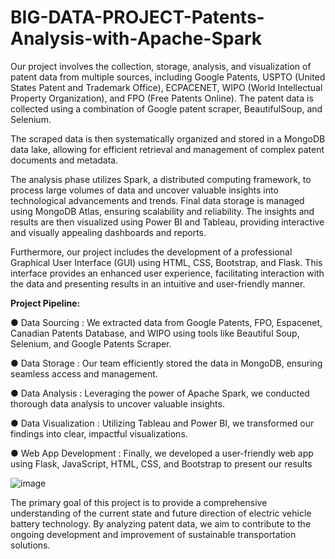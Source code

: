 # BIG-DATA-PROJECT-Patents-Analysis-with-Apache-Spark





Our project involves the collection, storage, analysis, and visualization of patent data from multiple sources, including Google Patents, USPTO (United States Patent and Trademark Office), ECPACENET, WIPO (World Intellectual Property Organization), and FPO (Free Patents Online). The patent data is collected using a combination of Google patent scraper, BeautifulSoup, and Selenium. 


The scraped data is then systematically organized and stored in a MongoDB data lake, allowing for efficient retrieval and management of complex patent documents and metadata.

The analysis phase utilizes Spark, a distributed computing framework, to process large volumes of data and uncover valuable insights into technological advancements and trends. Final data storage is managed using MongoDB Atlas, ensuring scalability and reliability. The insights and results are then visualized using Power BI and Tableau, providing interactive and visually appealing dashboards and reports.

Furthermore, our project includes the development of a professional Graphical User Interface (GUI) using HTML, CSS, Bootstrap, and Flask. This interface provides an enhanced user experience, facilitating interaction with the data and presenting results in an intuitive and user-friendly manner.




**Project Pipeline:**

● Data Sourcing : We extracted data from Google Patents, FPO, Espacenet, Canadian Patents Database, and WIPO using tools like Beautiful Soup, Selenium, and Google Patents Scraper.

● Data Storage : Our team efficiently stored the data in MongoDB, ensuring seamless access and management.

● Data Analysis : Leveraging the power of Apache Spark, we conducted thorough data analysis to uncover valuable insights.

● Data Visualization : Utilizing Tableau and Power BI, we transformed our findings into clear, impactful visualizations.

● Web App Development : Finally, we developed a user-friendly web app using Flask, JavaScript, HTML, CSS, and Bootstrap to present our results


![image](https://github.com/user-attachments/assets/98ee7d8b-12a7-4d42-886c-187dc7a3fca2)




The primary goal of this project is to provide a comprehensive understanding of the current state and future direction of electric vehicle battery technology. By analyzing patent data, we aim to contribute to the ongoing development and improvement of sustainable transportation solutions.
